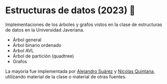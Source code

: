 # Estructuras de datos (2023) 🤖

Implementaciones de los árboles y grafos vistos en la clase de estructuras de datos en la Universidad Javeriana.
- Árbol general
- Árbol binario ordenado
- Árbol AVL
- Árbol de partición (quadtree)
- Grafos

La mayoría fue implementada por [Alejandro Suárez](https://github.com/suaracost) y [Nicolas Quintana](github.com/Nikoquin1), utilizando material de la clase o material de otras fuentes.
